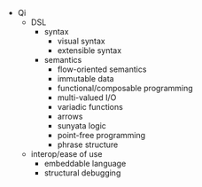 * Qi
	* DSL
		* syntax
			* visual syntax
			* extensible syntax
		* semantics
			* flow-oriented semantics
			* immutable data
			* functional/composable programming
			* multi-valued I/O
			* variadic functions
			* arrows
			* sunyata logic
			* point-free programming
			* phrase structure
	* interop/ease of use
		* embeddable language
		* structural debugging

